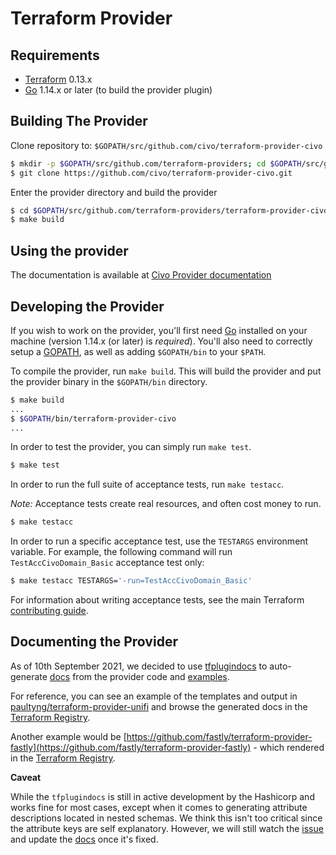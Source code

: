 Terraform Provider
==================

Requirements
------------

-   [Terraform](https://www.terraform.io/downloads.html) 0.13.x
-   [Go](https://golang.org/doc/install) 1.14.x or later (to build the provider plugin)

Building The Provider
---------------------

Clone repository to: `$GOPATH/src/github.com/civo/terraform-provider-civo`

```sh
$ mkdir -p $GOPATH/src/github.com/terraform-providers; cd $GOPATH/src/github.com/terraform-providers
$ git clone https://github.com/civo/terraform-provider-civo.git
```

Enter the provider directory and build the provider

```sh
$ cd $GOPATH/src/github.com/terraform-providers/terraform-provider-civo
$ make build
```

Using the provider
----------------------

The documentation is available at [Civo Provider documentation](https://registry.terraform.io/providers/civo/civo/latest/docs)


Developing the Provider
---------------------------

If you wish to work on the provider, you'll first need [Go](http://www.golang.org) installed on your machine (version 1.14.x (or later) is *required*). You'll also need to correctly setup a [GOPATH](http://golang.org/doc/code.html#GOPATH), as well as adding `$GOPATH/bin` to your `$PATH`.

To compile the provider, run `make build`. This will build the provider and put the provider binary in the `$GOPATH/bin` directory.

```sh
$ make build
...
$ $GOPATH/bin/terraform-provider-civo
...
```

In order to test the provider, you can simply run `make test`.

```sh
$ make test
```

In order to run the full suite of acceptance tests, run `make testacc`.

*Note:* Acceptance tests create real resources, and often cost money to run.

```sh
$ make testacc
```

In order to run a specific acceptance test, use the `TESTARGS` environment variable. For example, the following command will run `TestAccCivoDomain_Basic` acceptance test only:

```sh
$ make testacc TESTARGS='-run=TestAccCivoDomain_Basic'
```

For information about writing acceptance tests, see the main Terraform [contributing guide](https://github.com/hashicorp/terraform/blob/master/.github/CONTRIBUTING.md#writing-acceptance-tests).

Documenting the Provider
---------------------------

As of 10th September 2021, we decided to use [tfplugindocs](https://github.com/hashicorp/terraform-plugin-docs) to auto-generate [docs](docs) from the provider code and [examples](examples).

For reference, you can see an example of the templates and output in [paultyng/terraform-provider-unifi](https://github.com/paultyng/terraform-provider-unifi) and browse the generated docs in the [Terraform Registry](https://registry.terraform.io/providers/paultyng/unifi/latest/docs).

Another example would be [https://github.com/fastly/terraform-provider-fastly](https://github.com/fastly/terraform-provider-fastly) - which rendered in the [Terraform Registry](https://registry.terraform.io/providers/fastly/fastly/latest/docs).

**Caveat**

While the `tfplugindocs` is still in active development by the Hashicorp and works fine for most cases, except when it comes to generating attribute descriptions located in nested schemas. We think this isn't too critical since the attribute keys are self explanatory. However, we will still watch the [issue](https://github.com/hashicorp/terraform-plugin-docs/issues/28) and update the [docs](docs) once it's fixed.

